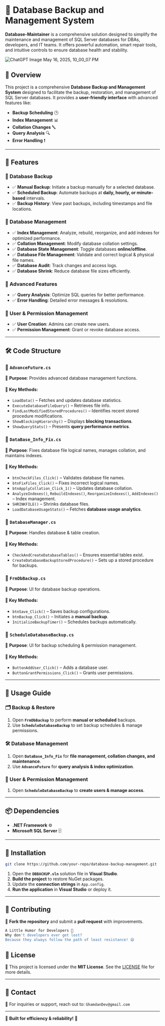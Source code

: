 # 📀 Database Backup and Management System

**Database-Maintainer** is a comprehensive solution designed to simplify the maintenance and management of SQL Server databases for DBAs, developers, and IT teams. It offers powerful automation, smart repair tools, and intuitive controls to ensure database health and stability.


![ChatGPT Image May 16, 2025, 10_00_07 PM](https://github.com/user-attachments/assets/16b7e8f9-94e0-4040-b1ed-774f85f78c61)

## 📌 Overview
This project is a comprehensive **Database Backup and Management System** designed to facilitate the backup, restoration, and management of SQL Server databases. It provides a **user-friendly interface** with advanced features like:

- **Backup Scheduling** 🕒
- **Index Management** 📊
- **Collation Changes** 🔤
- **Query Analysis** 🔍
- **Error Handling** ❗
 

---

## 🚀 Features
### 🔹 Database Backup
- ✅ **Manual Backup**: Initiate a backup manually for a selected database.
- ✅ **Scheduled Backup**: Automate backups at **daily, hourly, or minute-based** intervals.
- ✅ **Backup History**: View past backups, including timestamps and file locations.

### 🔹 Database Management
- ✅ **Index Management**: Analyze, rebuild, reorganize, and add indexes for optimized performance.
- ✅ **Collation Management**: Modify database collation settings.
- ✅ **Database State Management**: Toggle databases **online/offline**.
- ✅ **Database File Management**: Validate and correct logical & physical file names.
- ✅ **Database Audit**: Track changes and access logs.
- ✅ **Database Shrink**: Reduce database file sizes efficiently.

### 🔹 Advanced Features
- ✅ **Query Analysis**: Optimize SQL queries for better performance.
- ✅ **Error Handling**: Detailed error messages & resolutions.

### 🔹 User & Permission Management
- ✅ **User Creation**: Admins can create new users.
- ✅ **Permission Management**: Grant or revoke database access.

---

## 🛠️ Code Structure
### 📁 `AdvanceFuture.cs`
📌 **Purpose**: Provides advanced database management functions.
#### 🔑 Key Methods:
- `LoadData()` – Fetches and updates database statistics.
- `ExecuteDatabaseFileQuery()` – Retrieves file info.
- `FindLastModifiedStoredProcedures()` – Identifies recent stored procedure modifications.
- `ShowBlockingHierarchy()` – Displays **blocking transactions**.
- `ShowQueryStats()` – Presents **query performance metrics**.

### 📁 `DataBase_Info_Fix.cs`
📌 **Purpose**: Fixes database file logical names, manages collation, and maintains indexes.
#### 🔑 Key Methods:
- `btnCheckFiles_Click()` – Validates database file names.
- `btnFixFiles_Click()` – Fixes incorrect logical names.
- `btnApplyCollation_Click_1()` – Updates database collation.
- `AnalyzeIndexes()`, `RebuildIndexes()`, `ReorganizeIndexes()`, `AddIndexes()` – Index management.
- `SHRINKFILE()` – Shrinks database files.
- `LoadDatabaseUsageStats()` – Fetches **database usage analytics**.

### 📁 `DatabaseManager.cs`
📌 **Purpose**: Handles database & table creation.
#### 🔑 Key Methods:
- `CheckAndCreateDatabaseTables()` – Ensures essential tables exist.
- `CreateDatabaseBackupStoredProcedure()` – Sets up a stored procedure for backups.

### 📁 `FrmDbBackup.cs`
📌 **Purpose**: UI for database backup operations.
#### 🔑 Key Methods:
- `btnSave_Click()` – Saves backup configurations.
- `btnBackup_Click()` – Initiates a **manual backup**.
- `InitializeBackupTimer()` – Schedules backups automatically.

### 📁 `ScheduleDatabaseBackup.cs`
📌 **Purpose**: UI for backup scheduling & permission management.
#### 🔑 Key Methods:
- `ButtonAddUser_Click()` – Adds a database user.
- `ButtonGrantPermissions_Click()` – Grants user permissions.

---

## 🔧 Usage Guide
### 🗂️ Backup & Restore
1. Open **`FrmDbBackup`** to perform **manual or scheduled** backups.
2. Use **`ScheduleDatabaseBackup`** to set backup schedules & manage permissions.

### 🛠️ Database Management
1. Open **`DataBase_Info_Fix`** for **file management, collation changes, and maintenance**.
2. Use **`AdvanceFuture`** for **query analysis & index optimization**.

### 👥 User & Permission Management
1. Open **`ScheduleDatabaseBackup`** to **create users & manage access**.

---

## 📦 Dependencies
- **.NET Framework** ⚙️
- **Microsoft SQL Server** 🗄️

---

## 📌 Installation
```bash
git clone https://github.com/your-repo/database-backup-management.git
```
1. Open the **`DBBACKUP.sln`** solution file in **Visual Studio**.
2. **Build the project** to restore NuGet packages.
3. Update the **connection strings** in `App.config`.
4. **Run the application** in **Visual Studio** or deploy it.

---

## 🤝 Contributing
🔹 **Fork the repository** and submit a **pull request** with improvements.

```bash
A Little Humor for Developers 🚀
Why don't developers ever get lost?
Because they always follow the path of least resistance! 😄

```

## 📜 License
🔖 This project is licensed under the **MIT License**. See the [LICENSE](LICENSE) file for more details.

---

## 📧 Contact
📩 For inquiries or support, reach out to: `GhamdanDev@gmail.com`

---

🚀 **Built for efficiency & reliability!** 🎯
```





